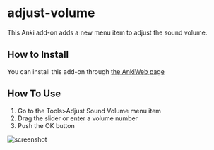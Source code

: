 # adjust-volume

This Anki add-on adds a new menu item to adjust the sound volume.

## How to Install

You can install this add-on through [the AnkiWeb page](https://ankiweb.net/shared/info/2123044452)

## How To Use
1. Go to the Tools>Adjust Sound Volume menu item
2. Drag the slider or enter a volume number
3. Push the OK button

![screenshot](https://raw.githubusercontent.com/mnogu/adjust-volume/main/screenshot.png)
